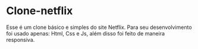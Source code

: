 # Clone-netflix
Esse é um clone básico e simples do site Netflix. Para seu desenvolvimento foi usado apenas: Html, Css e Js, além disso foi feito de maneira responsiva. 

